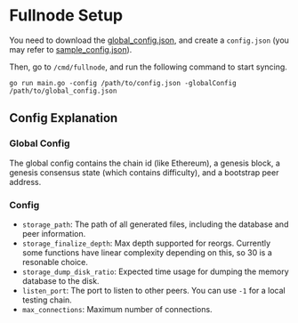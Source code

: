 # Fullnode Setup

You need to download the [global_config.json](global_config.json), and create a `config.json` (you may refer to [sample_config.json](sample_config.json)).

Then, go to `/cmd/fullnode`, and run the following command to start syncing.

```shell
go run main.go -config /path/to/config.json -globalConfig /path/to/global_config.json
```

## Config Explanation
### Global Config
The global config contains the chain id (like Ethereum), a genesis block, a genesis consensus state (which contains difficulty), and a bootstrap peer address.

### Config
- `storage_path`: The path of all generated files, including the database and peer information.
- `storage_finalize_depth`: Max depth supported for reorgs. Currently some functions have linear complexity depending on this, so 30 is a resonable choice.
- `storage_dump_disk_ratio`: Expected time usage for dumping the memory database to the disk.
- `listen_port`: The port to listen to other peers. You can use `-1` for a local testing chain.
- `max_connections`: Maximum number of connections.